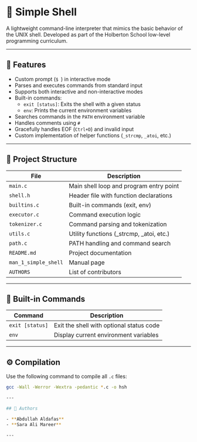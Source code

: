 # 🐚 Simple Shell

A lightweight command-line interpreter that mimics the basic behavior of the UNIX shell. Developed as part of the Holberton School low-level programming curriculum.

---

## 📌 Features

- Custom prompt (`$ `) in interactive mode
- Parses and executes commands from standard input
- Supports both interactive and non-interactive modes
- Built-in commands:
  - `exit [status]`: Exits the shell with a given status
  - `env`: Prints the current environment variables
- Searches commands in the `PATH` environment variable
- Handles comments using `#`
- Gracefully handles EOF (`Ctrl+D`) and invalid input
- Custom implementation of helper functions (`_strcmp`, `_atoi`, etc.)

---

## 📁 Project Structure

| File | Description |
|------|-------------|
| `main.c` | Main shell loop and program entry point |
| `shell.h` | Header file with function declarations |
| `builtins.c` | Built-in commands (exit, env) |
| `executor.c` | Command execution logic |
| `tokenizer.c` | Command parsing and tokenization |
| `utils.c` | Utility functions (_strcmp, _atoi, etc.) |
| `path.c` | PATH handling and command search |
| `README.md` | Project documentation |
| `man_1_simple_shell` | Manual page |
| `AUTHORS` | List of contributors |

---


## 🧠 Built-in Commands

| Command | Description |
|---------|-------------|
| `exit [status]` | Exit the shell with optional status code |
| `env` | Display current environment variables |

---

## ⚙️ Compilation

Use the following command to compile all `.c` files:

```bash
gcc -Wall -Werror -Wextra -pedantic *.c -o hsh

---

## 👥 Authors

- **Abdullah Aldafas** 
- **Sara Ali Mareer** 

---
